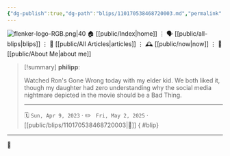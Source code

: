 ```yaml
---
{"dg-publish":true,"dg-path":"blips/110170538468720003.md","permalink":"/blips/110170538468720003/","title":"philipp on mastodon @ 2023-04-09"}
---
```



<div class="transclusion internal-embed is-loaded"><div class="markdown-embed">




![flenker-logo-RGB.png|40](/img/user/attachments/flenker-logo-RGB.png)
🏠 [[public/Index\|home]]  ⋮ 🗣️ [[public/all-blips\|blips]] ⋮  📝 [[public/All Articles\|articles]]  ⋮ 🕰️ [[public/now\|now]] ⋮ 🪪 [[public/About Me\|about me]]


</div></div>


> [!summary] **philipp**:
>
> Watched Ron's Gone Wrong today with my elder kid. We both liked it, though my daughter had zero understanding why the social media nightmare depicted in the movie should be a Bad Thing.
> - - -
>
> 🗓️ <code>Sun, Apr 9, 2023</code>  · ✏️ <code> Fri, May 2, 2025</code>  · [[public/blips/110170538468720003\|🔗]]
{ #blip}


- - -

 👾
